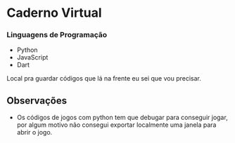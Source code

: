 # Caderno Virtual

### Linguagens de Programação
- Python
- JavaScript
- Dart

Local pra guardar códigos que lá na frente eu sei que vou precisar.

## Observações

- Os códigos de jogos com python tem que debugar para conseguir jogar, por algum motivo não consegui exportar localmente uma janela para abrir o jogo.
